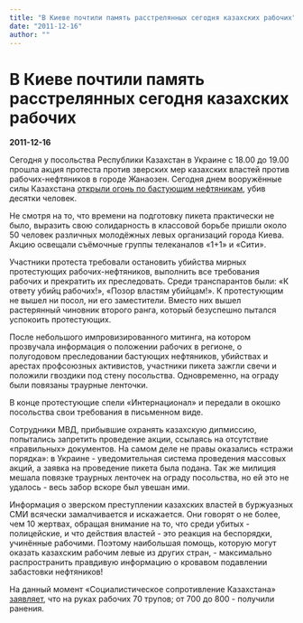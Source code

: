 ```yaml
---
title: "В Киеве почтили память расстрелянных сегодня казахских рабочих"
date: "2011-12-16"
author: ""
---
```


# В Киеве почтили память расстрелянных сегодня казахских рабочих

**2011-12-16** 

Сегодня у посольства Республики Казахстан в Украине с 18.00 до 19.00 прошла акция протеста против зверских мер казахских властей против рабочих-нефтяников в городе Жанаозен. Сегодня днем вооружённые силы Казахстана [открыли огонь по бастующим нефтяникам](/4624.html), убив десятки человек.

Не смотря на то, что времени на подготовку пикета практически не было, выразить свою солидарность в классовой борьбе пришли около 50 человек различных молодёжных левых организаций города Киева. Акцию освещали съёмочные группы телеканалов «1+1» и «Сити».

Участники протеста требовали остановить убийства мирных протестующих рабочих-нефтяников, выполнить все требования рабочих и прекратить их преследовать. Среди транспарантов были: «К ответу убийц рабочих!», «Позор властям убийцам!». К протестующим не вышел ни посол, ни его заместители. Вместо них вышел растерянный чиновник второго ранга, который безуспешно пытался успокоить протестующих.

После небольшого импровизированного митинга, на котором прозвучала информация о положении рабочих в регионе, о полугодовом преследовании бастующих нефтяников, убийствах и арестах профсоюзных активистов, участники пикета зажгли свечи и положили гвоздики под стену посольства. Одновременно, на ограду были повязаны траурные ленточки.

В конце протестующие спели «Интернационал» и передали в окошко посольства свои требования в письменном виде.

Сотрудники МВД, прибывшие охранять казахскую дипмиссию, попытались запретить проведение акции, ссылаясь на отсутствие «правильных» документов. На самом деле не правы оказались «стражи порядка»: в Украине - уведомительная система проведения массовых акций, а заявка на проведение пикета была подана. Так же милиция мешала повязке траурных ленточек на ограду посольства, но ей это не удалось - весь забор вскоре был увешан ими.

Информация о зверском преступлении казахских властей в буржуазных СМИ всячески замалчивается и искажается. Они говорят о не более, чем 10 жертвах, обращая внимание на то, что среди убитых - полицейские, и что действия властей - это реакция на беспорядки, учинённые рабочими. Поэтому наибольшая помощь, которую могут оказать казахским рабочим левые из других стран, - максимально распространить правдивую информацию о кровавом подавлении забастовки нефтяников!

На данный момент «Социалистическое сопротивление Казахстана» [заявляет](http://www.socialismkz.info/news/2011-12-16-1915), что на руках рабочих 70 трупов; от 700 до 800 - получили ранения.